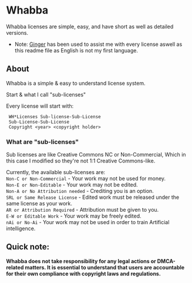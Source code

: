 # Whabba
Whabba licenses are simple, easy, and have short as well as detailed versions.

* Note: [Ginger](https://www.gingersoftware.com/) has been used to assist me with every license aswell as this readme file as English is not my first language.


## About
Whabba is a simple & easy to understand license system.

Start & what I call "sub-licenses"

Every license will start with:
``` 
 WH*Licenses Sub-license-Sub-License
 Sub-License-Sub-License
 Copyright <year> <copyright holder>
```

### What are "sub-licenses"
Sub licenses are like Creative Commons NC or Non-Commercial, Which in this case I modified so they're not 1:1 Creative Commons-like.

Currently, the available sub-licenses are:  
`Non-C or Non-Commercial` - Your work may not be used for money.  
`Non-E or Non-Editable` - Your work may not be edited.  
`Non-A or No Attribution needed` - Crediting you is an option.  
`SRL or Same Release License` - Edited work must be released under the same license as your work.  
`AR or Attribution Required` - Attribution must be given to you.  
`E-W or Editable Work` - Your work may be freely edited.  
`nAi or No-Ai` - Your work may not be used in order to train Artificial intelligence.  



## Quick note:

__Whabba does not take responsibility for any legal actions or DMCA-related matters. It is essential to understand that users are accountable for their own compliance with copyright laws and regulations.__
